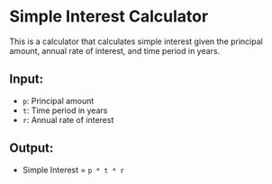 # Simple Interest Calculator

This is a calculator that calculates simple interest given the principal amount, annual rate of interest, and time period in years.

## Input:
- `p`: Principal amount
- `t`: Time period in years
- `r`: Annual rate of interest

## Output:
- Simple Interest = `p * t * r`

